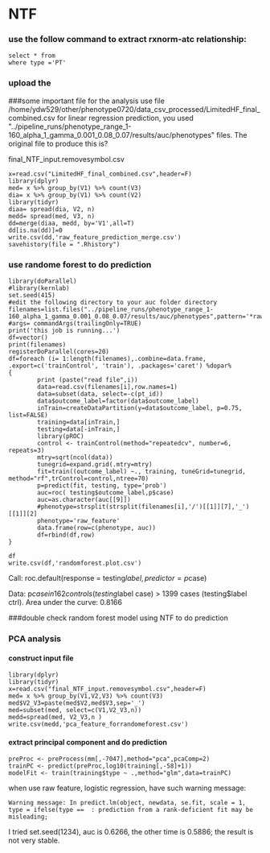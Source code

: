 # NTF
### use the follow command to extract rxnorm-atc relationship: 
```
select * from 
where type ='PT'
```

### upload the 




###some important file for the analysis 
use file /home/ydw529/other/phenotype0720/data_csv_processed/LimitedHF_final_combined.csv
for linear regression prediction, you used "../pipeline_runs/phenotype_range_1-160_alpha_1_gamma_0.001_0.08_0.07/results/auc/phenotypes" files. The original file to produce this is?

final_NTF_input.removesymbol.csv
```
x=read.csv("LimitedHF_final_combined.csv",header=F)
library(dplyr)
med= x %>% group_by(V1) %>% count(V3)
dia= x %>% group_by(V1) %>% count(V2)
library(tidyr)
diaa= spread(dia, V2, n)
medd= spread(med, V3, n)
dd=merge(diaa, medd, by='V1',all=T)
dd[is.na(dd)]=0
write.csv(dd,'raw_feature_prediction_merge.csv')
savehistory(file = ".Rhistory")
```

### use randome forest to do prediction 
```
library(doParallel)
#library(kernlab)
set.seed(415)
#edit the following directory to your auc folder directory
filenames=list.files("../pipeline_runs/phenotype_range_1-160_alpha_1_gamma_0.001_0.08_0.07/results/auc/phenotypes",pattern='*raw_feature_prediction.csv',full.names=TRUE)
#args= commandArgs(trailingOnly=TRUE)
print('this job is running...')
df=vector()
print(filenames)
registerDoParallel(cores=20)
df=foreach (i= 1:length(filenames),.combine=data.frame, .export=c('trainControl', 'train'), .packages='caret') %dopar%
{
        print (paste("read file",i))
        data=read.csv(filenames[i],row.names=1)
        data=subset(data, select=-c(pt_id))
        data$outcome_label=factor(data$outcome_label)
        inTrain=createDataPartition(y=data$outcome_label, p=0.75, list=FALSE)
        training=data[inTrain,]
        testing=data[-inTrain,]
        library(pROC)
        control <- trainControl(method="repeatedcv", number=6, repeats=3)
        mtry=sqrt(ncol(data))
        tunegrid=expand.grid(.mtry=mtry)
        fit=train((outcome_label) ~., training, tuneGrid=tunegrid, method="rf",trControl=control,ntree=70)
        p=predict(fit, testing, type='prob')
        auc=roc( testing$outcome_label,p$case)
        auc=as.character(auc[[9]])
        #phenotype=strsplit(strsplit(filenames[i],'/')[[1]][7],'_')[[1]][2]
        phenotype='raw_feature'
        data.frame(row=c(phenotype, auc))
        df=rbind(df,row)
}

df
write.csv(df,'randomforest.plot.csv')
```
Call:
roc.default(response = testing$label, predictor = p$case)

Data: p$case in 162 controls (testing$label case) > 1399 cases (testing$label ctrl).
Area under the curve: 0.8166

###double check random forest model using NTF to do prediction 

### PCA analysis 
#### construct input file 
```
library(dplyr)
library(tidyr)
x=read.csv("final_NTF_input.removesymbol.csv",header=F)
med= x %>% group_by(V1,V2,V3) %>% count(V3)
med$V2_V3=paste(med$V2,med$V3,sep='_')
med=subset(med, select=c(V1,V2_V3,n))
medd=spread(med, V2_V3,n )
write.csv(medd,'pca_feature_forrandomeforest.csv')

```
#### extract principal component and do prediction
```
preProc <- preProcess(mm[,-7047],method="pca",pcaComp=2)
trainPC <- predict(preProc,log10(training[,-58]+1))
modelFit <- train(training$type ~ .,method="glm",data=trainPC)
```

when use raw feature, logistic regression, have such warning message: 
```
Warning message: In predict.lm(object, newdata, se.fit, scale = 1, type = ifelse(type ==  : prediction from a rank-deficient fit may be misleading; 
```
I tried set.seed(1234), auc is 0.6266, the other time is 0.5886; the result is not very stable. 


